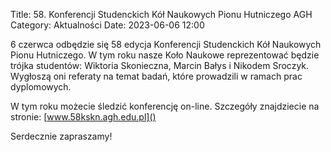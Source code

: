 Title: 58. Konferencji Studenckich Kół Naukowych Pionu Hutniczego AGH
Category: Aktualności
Date: 2023-06-06 12:00

6 czerwca odbędzie się 58 edycja Konferencji Studenckich Kół Naukowych Pionu Hutniczego. W tym roku nasze Koło Naukowe reprezentować będzie trójka studentów: Wiktoria Skonieczna, Marcin Bałys i Nikodem Sroczyk. Wygłoszą oni referaty na temat badań, które prowadzili w ramach prac dyplomowych.

W tym roku możecie śledzić konferencję on-line. Szczegóły znajdziecie na stronie: [www.58kskn.agh.edu.pl]()

Serdecznie zapraszamy!



